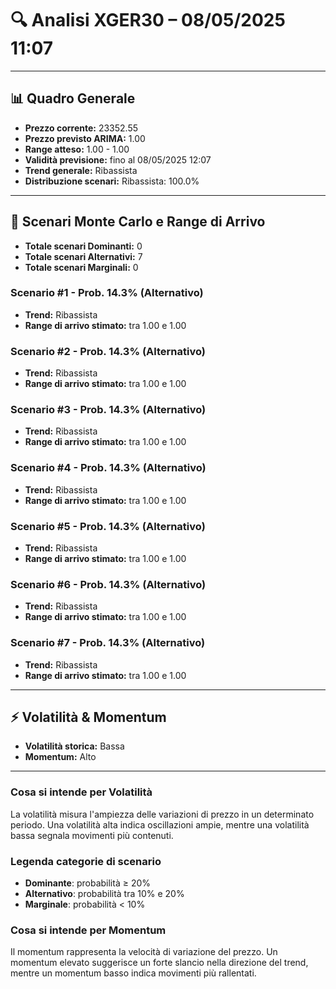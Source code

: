 # 🔍 Analisi XGER30 – 08/05/2025 11:07
---
## 📊 Quadro Generale
- **Prezzo corrente:** 23352.55
- **Prezzo previsto ARIMA:** 1.00
- **Range atteso:** 1.00 - 1.00
- **Validità previsione:** fino al 08/05/2025 12:07
- **Trend generale:** Ribassista
- **Distribuzione scenari:** Ribassista: 100.0%
---
## 🔮 Scenari Monte Carlo e Range di Arrivo
- **Totale scenari Dominanti:** 0
- **Totale scenari Alternativi:** 7
- **Totale scenari Marginali:** 0
### Scenario #1 - Prob. 14.3% (Alternativo)
- **Trend:** Ribassista
- **Range di arrivo stimato:** tra 1.00 e 1.00
### Scenario #2 - Prob. 14.3% (Alternativo)
- **Trend:** Ribassista
- **Range di arrivo stimato:** tra 1.00 e 1.00
### Scenario #3 - Prob. 14.3% (Alternativo)
- **Trend:** Ribassista
- **Range di arrivo stimato:** tra 1.00 e 1.00
### Scenario #4 - Prob. 14.3% (Alternativo)
- **Trend:** Ribassista
- **Range di arrivo stimato:** tra 1.00 e 1.00
### Scenario #5 - Prob. 14.3% (Alternativo)
- **Trend:** Ribassista
- **Range di arrivo stimato:** tra 1.00 e 1.00
### Scenario #6 - Prob. 14.3% (Alternativo)
- **Trend:** Ribassista
- **Range di arrivo stimato:** tra 1.00 e 1.00
### Scenario #7 - Prob. 14.3% (Alternativo)
- **Trend:** Ribassista
- **Range di arrivo stimato:** tra 1.00 e 1.00
---
## ⚡ Volatilità & Momentum
- **Volatilità storica:** Bassa
- **Momentum:** Alto
---
### Cosa si intende per Volatilità
La volatilità misura l'ampiezza delle variazioni di prezzo in un determinato periodo. Una volatilità alta indica oscillazioni ampie, mentre una volatilità bassa segnala movimenti più contenuti.
### Legenda categorie di scenario
- **Dominante**: probabilità ≥ 20%
- **Alternativo**: probabilità tra 10% e 20%
- **Marginale**: probabilità < 10%
### Cosa si intende per Momentum
Il momentum rappresenta la velocità di variazione del prezzo. Un momentum elevato suggerisce un forte slancio nella direzione del trend, mentre un momentum basso indica movimenti più rallentati.